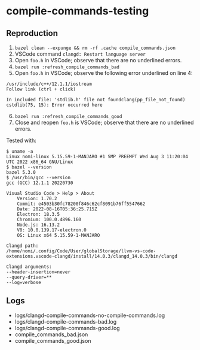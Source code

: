 # compile-commands-testing

## Reproduction

1. `bazel clean --expunge && rm -rf .cache compile_commands.json`
2. VSCode command `clangd: Restart language server`
3. Open `foo.h` in VSCode; observe that there are no underlined errors.
4. `bazel run :refresh_compile_commands_bad`
5. Open `foo.h` in VSCode; observe the following error underlined on line 4:
```
/usr/include/c++/12.1.1/iostream
Follow link (ctrl + click)

In included file: 'stdlib.h' file not foundclang(pp_file_not_found)
cstdlib(75, 15): Error occurred here
```
6. `bazel run :refresh_compile_commands_good`
7. Close and reopen `foo.h` is VSCode; observe that there are no underlined errors.

Tested with:
```
$ uname -a
Linux nomi-linux 5.15.59-1-MANJARO #1 SMP PREEMPT Wed Aug 3 11:20:04 UTC 2022 x86_64 GNU/Linux
$ bazel --version
bazel 5.3.0
$ /usr/bin/gcc --version
gcc (GCC) 12.1.1 20220730

Visual Studio Code > Help > About
    Version: 1.70.2
    Commit: e4503b30fc78200f846c62cf8091b76ff5547662
    Date: 2022-08-16T05:36:25.715Z
    Electron: 18.3.5
    Chromium: 100.0.4896.160
    Node.js: 16.13.2
    V8: 10.0.139.17-electron.0
    OS: Linux x64 5.15.59-1-MANJARO

Clangd path:
/home/nomi/.config/Code/User/globalStorage/llvm-vs-code-extensions.vscode-clangd/install/14.0.3/clangd_14.0.3/bin/clangd

Clangd arguments:
--header-insertion=never
--query-driver=**
--log=verbose
```

## Logs

- logs/clangd-compile-commands-no-compile-commands.log
- logs/clangd-compile-commands-bad.log
- logs/clangd-compile-commands-good.log
- compile_commands_bad.json
- compile_commands_good.json

